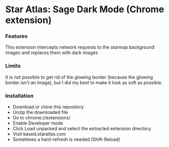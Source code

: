 # **Star Atlas: Sage Dark Mode** (Chrome extension)

### **Features**
This extension intercepts network requests to the starmap background images and replaces them with dark images

### Limits
It is not possible to get rid of the glowing border (because the glowing border isn't an image), but I did my best to make it look as soft as possible.

### Installation
- Download or clone this repository
- Unzip the downloaded file
- Go to chrome://extensions/
- Enable Developer mode
- Click Load unpacked and select the extracted extension directory
- Visit based.staratlas.com
- Sometimes a hard-refresh is needed (Shift-Reload)
